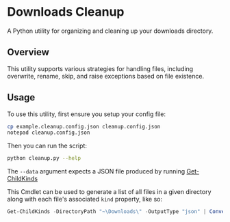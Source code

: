 # Downloads Cleanup

A Python utility for organizing and cleaning up your downloads directory.

## Overview

This utility supports various strategies for handling files, including overwrite, rename, skip, and raise exceptions based on file existence.

## Usage

To use this utility, first ensure you setup your config file:

```bash
cp example.cleanup.config.json cleanup.config.json
notepad cleanup.config.json
```

Then you can run the script:

```bash
python cleanup.py --help
```

The `--data` argument expects a JSON file produced by running [Get-ChildKinds](https://github.com/DJStompZone/DownloadsCleanup/blob/main/Get-ChildKinds.ps1)

This Cmdlet can be used to generate a list of all files in a given directory along with each file's associated `kind` property, like so:

```ps1
Get-ChildKinds -DirectoryPath "~\Downloads\" -OutputType "json" | ConvertTo-Json | Out-File -FilePath ./DownloadKinds.json -Encoding utf8
```